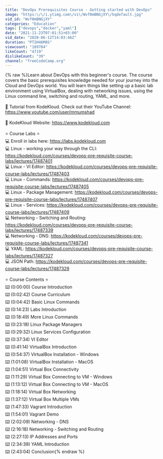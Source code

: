 ```yaml
---
title: "DevOps Prerequisites Course - Getting started with DevOps"
image: "https:\/\/i.ytimg.com\/vi\/Wvf0mBNGjXY\/hqdefault.jpg"
vid_id: "Wvf0mBNGjXY"
categories: "Education"
tags: ["devops","docker","yaml"]
date: "2021-11-23T07:01:51+03:00"
vid_date: "2020-06-12T14:03:46Z"
duration: "PT2H46M8S"
viewcount: "189784"
likeCount: "4719"
dislikeCount: "39"
channel: "freeCodeCamp.org"
---
```

{% raw %}Learn about DevOps with this beginner's course. The course covers the basic prerequisites knowledge needed for your journey into the Cloud and DevOps world. You will learn things like setting up a basic lab environment using VirtualBox, dealing with networking issues, using the Linux command line, switching and routing, YAML, and more.<br /><br />🎥 Tutorial from KodeKloud. Check out their YouTube Channel: <a rel="nofollow" target="blank" href="https://www.youtube.com/user/mmumshad">https://www.youtube.com/user/mmumshad</a><br /><br />🔗 KodeKloud Website: <a rel="nofollow" target="blank" href="https://www.kodekloud.com">https://www.kodekloud.com</a><br /><br />⭐️ Course Labs ⭐️<br />💻 Enroll in labs here: <a rel="nofollow" target="blank" href="https://labs.kodekloud.com">https://labs.kodekloud.com</a><br />💻 Linux - working your way through the CLI: <a rel="nofollow" target="blank" href="https://kodekloud.com/courses/devops-pre-requisite-course-labs/lectures/17487401">https://kodekloud.com/courses/devops-pre-requisite-course-labs/lectures/17487401</a><br />💻 Linux - VI Editor: <a rel="nofollow" target="blank" href="https://kodekloud.com/courses/devops-pre-requisite-course-labs/lectures/17487403">https://kodekloud.com/courses/devops-pre-requisite-course-labs/lectures/17487403</a><br />💻 Linux - Commands: <a rel="nofollow" target="blank" href="https://kodekloud.com/courses/devops-pre-requisite-course-labs/lectures/17487405">https://kodekloud.com/courses/devops-pre-requisite-course-labs/lectures/17487405</a><br />💻 Linux - Package Management: <a rel="nofollow" target="blank" href="https://kodekloud.com/courses/devops-pre-requisite-course-labs/lectures/17487407">https://kodekloud.com/courses/devops-pre-requisite-course-labs/lectures/17487407</a><br />💻 Linux - Services: <a rel="nofollow" target="blank" href="https://kodekloud.com/courses/devops-pre-requisite-course-labs/lectures/17487409">https://kodekloud.com/courses/devops-pre-requisite-course-labs/lectures/17487409</a><br />💻 Networking - Switching and Routing: <a rel="nofollow" target="blank" href="https://kodekloud.com/courses/devops-pre-requisite-course-labs/lectures/17487339">https://kodekloud.com/courses/devops-pre-requisite-course-labs/lectures/17487339</a><br />💻 Networking - DNS: <a rel="nofollow" target="blank" href="https://kodekloud.com/courses/devops-pre-requisite-course-labs/lectures/17487341">https://kodekloud.com/courses/devops-pre-requisite-course-labs/lectures/17487341</a><br />💻 YAML: <a rel="nofollow" target="blank" href="https://kodekloud.com/courses/devops-pre-requisite-course-labs/lectures/17487327">https://kodekloud.com/courses/devops-pre-requisite-course-labs/lectures/17487327</a><br />💻 JSON Path: <a rel="nofollow" target="blank" href="https://kodekloud.com/courses/devops-pre-requisite-course-labs/lectures/17487329">https://kodekloud.com/courses/devops-pre-requisite-course-labs/lectures/17487329</a><br /><br />⭐️ Course Contents ⭐️<br />⌨️ (0:00:00) Course Introduction<br />⌨️ (0:02:42) Course Curriculum<br />⌨️ (0:04:42) Basic Linux Commands<br />⌨️ (0:14:23) Labs Introduction<br />⌨️ (0:18:49) More Linux Commands<br />⌨️ (0:23:18) Linux Package Managers<br />⌨️ (0:29:32) Linux Services Configuration<br />⌨️ (0:37:34) VI Editor<br />⌨️ (0:41:14) VirtualBox Introduction<br />⌨️ (0:54:37) VirtualBox Installation - Windows <br />⌨️ (1:01:08) VirtualBox Installation - MacOS<br />⌨️ (1:04:51) Virtual Box Connectivity<br />⌨️ (1:11:29) Virtual Box Connecting to VM - Windows<br />⌨️ (1:13:12) Virtual Box Connecting to VM - MacOS<br />⌨️ (1:18:14) Virtual Box Networking<br />⌨️ (1:37:12) Virtual Box Multiple VMs<br />⌨️ (1:47:33) Vagrant Introduction<br />⌨️ (1:54:01) Vagrant Demo<br />⌨️ (2:02:09) Networking - DNS<br />⌨️ (2:16:18) Networking - Switching and Routing<br />⌨️ (2:27:13) IP Addresses and Ports<br />⌨️ (2:34:39) YAML Introduction<br />⌨️ (2:43:04) Conclusion{% endraw %}
